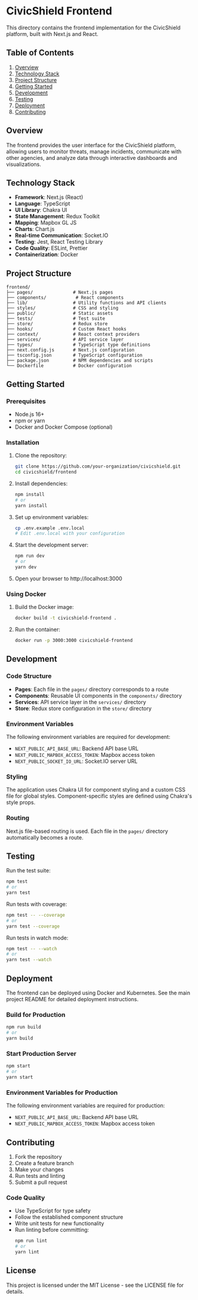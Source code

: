 # CivicShield Frontend

This directory contains the frontend implementation for the CivicShield platform, built with Next.js and React.

## Table of Contents

1. [Overview](#overview)
2. [Technology Stack](#technology-stack)
3. [Project Structure](#project-structure)
4. [Getting Started](#getting-started)
5. [Development](#development)
6. [Testing](#testing)
7. [Deployment](#deployment)
8. [Contributing](#contributing)

## Overview

The frontend provides the user interface for the CivicShield platform, allowing users to monitor threats, manage incidents, communicate with other agencies, and analyze data through interactive dashboards and visualizations.

## Technology Stack

- **Framework**: Next.js (React)
- **Language**: TypeScript
- **UI Library**: Chakra UI
- **State Management**: Redux Toolkit
- **Mapping**: Mapbox GL JS
- **Charts**: Chart.js
- **Real-time Communication**: Socket.IO
- **Testing**: Jest, React Testing Library
- **Code Quality**: ESLint, Prettier
- **Containerization**: Docker

## Project Structure

```
frontend/
├── pages/               # Next.js pages
├── components/           # React components
├── lib/                 # Utility functions and API clients
├── styles/              # CSS and styling
├── public/              # Static assets
├── tests/               # Test suite
├── store/               # Redux store
├── hooks/               # Custom React hooks
├── context/             # React context providers
├── services/            # API service layer
├── types/               # TypeScript type definitions
├── next.config.js       # Next.js configuration
├── tsconfig.json        # TypeScript configuration
├── package.json         # NPM dependencies and scripts
└── Dockerfile           # Docker configuration
```

## Getting Started

### Prerequisites

- Node.js 16+
- npm or yarn
- Docker and Docker Compose (optional)

### Installation

1. Clone the repository:
   ```bash
   git clone https://github.com/your-organization/civicshield.git
   cd civicshield/frontend
   ```

2. Install dependencies:
   ```bash
   npm install
   # or
   yarn install
   ```

3. Set up environment variables:
   ```bash
   cp .env.example .env.local
   # Edit .env.local with your configuration
   ```

4. Start the development server:
   ```bash
   npm run dev
   # or
   yarn dev
   ```

5. Open your browser to http://localhost:3000

### Using Docker

1. Build the Docker image:
   ```bash
   docker build -t civicshield-frontend .
   ```

2. Run the container:
   ```bash
   docker run -p 3000:3000 civicshield-frontend
   ```

## Development

### Code Structure

- **Pages**: Each file in the `pages/` directory corresponds to a route
- **Components**: Reusable UI components in the `components/` directory
- **Services**: API service layer in the `services/` directory
- **Store**: Redux store configuration in the `store/` directory

### Environment Variables

The following environment variables are required for development:

- `NEXT_PUBLIC_API_BASE_URL`: Backend API base URL
- `NEXT_PUBLIC_MAPBOX_ACCESS_TOKEN`: Mapbox access token
- `NEXT_PUBLIC_SOCKET_IO_URL`: Socket.IO server URL

### Styling

The application uses Chakra UI for component styling and a custom CSS file for global styles. Component-specific styles are defined using Chakra's style props.

### Routing

Next.js file-based routing is used. Each file in the `pages/` directory automatically becomes a route.

## Testing

Run the test suite:
```bash
npm test
# or
yarn test
```

Run tests with coverage:
```bash
npm test -- --coverage
# or
yarn test --coverage
```

Run tests in watch mode:
```bash
npm test -- --watch
# or
yarn test --watch
```

## Deployment

The frontend can be deployed using Docker and Kubernetes. See the main project README for detailed deployment instructions.

### Build for Production

```bash
npm run build
# or
yarn build
```

### Start Production Server

```bash
npm start
# or
yarn start
```

### Environment Variables for Production

The following environment variables are required for production:

- `NEXT_PUBLIC_API_BASE_URL`: Backend API base URL
- `NEXT_PUBLIC_MAPBOX_ACCESS_TOKEN`: Mapbox access token

## Contributing

1. Fork the repository
2. Create a feature branch
3. Make your changes
4. Run tests and linting
5. Submit a pull request

### Code Quality

- Use TypeScript for type safety
- Follow the established component structure
- Write unit tests for new functionality
- Run linting before committing:
  ```bash
  npm run lint
  # or
  yarn lint
  ```

## License

This project is licensed under the MIT License - see the LICENSE file for details.